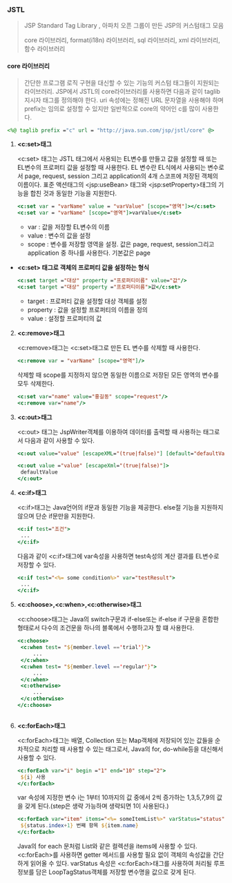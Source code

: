 ### JSTL

> JSP Standard Tag Library , 아파치 오픈 그룹이 만든 JSP의 커스텀태그 모음
>
> core 라이브러리, format(i18n) 라이브러리, sql 라이브러리, xml 라이브러리, 함수 라이브러리



#### core 라이브러리

> 간단한 프로그램 로직 구현을 대신할 수 있는 기능의 커스텀 태그들이 지원되는 라이브러리. JSP에서 JSTL의 core라이브러리를 사용하면 다음과 같이 taglib지시자 태그를 정의해야 한다. uri 속성에는 정해진 URL 문자열을 사용해야 하며 prefix는 임의로 설정할 수 있지만 일반적으로 core의 약어인 c를 많이 사용한다.

```jsp
<%@ taglib prefix ="c" url = "http://java.sun.com/jsp/jstl/core" @>
```



1. **\<c:set>태그**

   \<c:set> 태그는 JSTL 태그에서 사용되는 EL변수를 만들고 값을 설정할 때 또는 EL변수의 프로퍼티 값을 설정할 때 사용한다. EL 변수란 EL식에서 사용되는 변수로서 page, request, session 그리고 application의 4개 스코프에 저장된 객체의 이름이다. 표준 액션태그의 \<jsp:useBean> 태그와 \<jsp:setProperty>태그의 기능을 합친 것과 동일한 기능을 지원한다.

   ```jsp
   <c:set var = "varName" value = "varValue" [scope="영역"]></c:set>
   <c:set var = "varName" [scope="영역"]>varValue</c:set>
   ```

   - var : 값을 저장할 EL변수의 이름
   - value : 변수의 값을 설정
   - scope : 변수를 저장할 영역을 설정. 값은 page, request, session그리고 application 중 하나를 사용한다. 기본값은 page

   

- **\<c:set> 태그로 객체의 프로퍼티 값을 설정하는 형식**

  ```jsp
  <c:set target ="대상" property ="프로퍼티이름" value="값"/>
  <c:set target ="대상" property ="프로퍼티이름">값</c:set>
  ```

  - target : 프로퍼티 값을 설정할 대상 객체를 설정 
  - property : 값을 설정할 프로퍼티의 이름을 정의
  - value : 설정할 프로퍼티의 값

  

2. **\<c:remove>태그**

   \<c:remove>태그는 \<c:set>태그로 만든 EL 변수를 삭제할 때 사용한다.

   ```jsp
   <c:remove var = "varName" [scope="영역"]/>
   ```

   삭제할 때 scope를 지정하지 않으면 동일한 이름으로 저장된 모든 영역의 변수를 모두 삭제한다.

   ```jsp
   <c:set var="name" value="홍길동" scope="request"/>
   <c:remove var="name"/>
   ```

3. **\<c:out>태그**

   \<c:out> 태그는 JspWriter객체를 이용하여 데이터를 출력할 때 사용하는 태그로서 다음과 같이 사용할 수 있다.

   ```jsp
   <c:out value="value" [escapeXML="(true|false)"] [default="defaultValue"]/>
   
   <c:out value ="value" [escapeXml="(true|false)"]>
   	defaultValue
   </c:out>
   ```

4. **\<c:if>태그**

   \<c:if>태그는 Java언어의 if문과 동일한 기능을 제공한다. else절 기능을 지원하지 않으며 단순 if문만을 지원한다.

   ```jsp
   <c:if test="조건">
   	...
   </c:if>
   ```

   다음과 같이 \<c:if>태그에 var속성을 사용하면 test속성의 계산 결과를 EL변수로 저장할 수 있다.

   ```jsp
   <c:if test="<%= some condition%>" var="testResult">
   	...
   </c:if>
   ```

   

5. **\<c:choose>,\<c:when>,\<c:otherwise>태그**

   \<c:choose>태그는 Java의 switch구문과 if-else또는 if-else if 구문을 혼합한 형태로서 다수의 조건문을 하나의 블록에서 수행하고자 할 떄 사용한다.

   ```jsp
   <c:choose>
   	<c:when test= "${member.level =='trial'}">
   		...
   	</c:when>
   	<c:when test= "${member.level =='regular'}">
   		...
   	</c:when>
   	<c:otherwise>
   		...
   	</c:otherwise>
   </c:choose>
   	
   ```

   

6. **\<c:forEach>태그**

   \<c:forEach>태그는 배열, Collection 또는 Map객체에 저장되어 있는 값들을 순차적으로 처리할 때 사용할 수 있는 태그로서, Java의 for, do-while등을 대신해서 사용할 수 있다.

   ```jsp
   <c:forEach var="i" begin ="1" end="10" step="2">
   	${i} 사용
   </c:forEach>
   ```

   var 속성에 지정한 변수 i는 1부터 10까지의 값 중에서 2씩 증가하는 1,3,5,7,9의 값을 갖게 된다.(step은 생략 가능하며 생략되면 1이 사용된다.)

   ```jsp
   <c:forEach var="item" items="<%= someItemList%>" varStatus="status">
   	${status.index+1} 번째 항목 ${item.name}
   </c:forEach>
   ```

   Java의 for each 문처럼 List와 같은 컬렉션을 items에 사용할 수 있다. \<c:forEach>를 사용하면 getter 메서드를 사용할 필요 없이 객체의 속성값을 간단하게 읽어올 수 있다. varStatus 속성은 \<c:forEach>태그를 사용하여 처리될 루프 정보를 담은 LoopTagStatus객체를 저장할 변수명을 값으로 갖게 된다.
